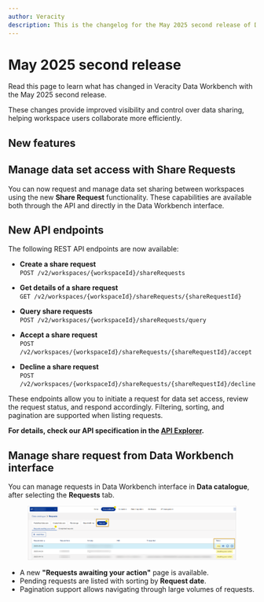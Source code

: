 ```yaml
---
author: Veracity
description: This is the changelog for the May 2025 second release of Data Workbench.
---
```


# May 2025 second release
Read this page to learn what has changed in Veracity Data Workbench with the May 2025 second release. 

These changes provide improved visibility and control over data sharing, helping workspace users collaborate more efficiently.

## New features

## Manage data set access with Share Requests

You can now request and manage data set sharing between workspaces using the new **Share Request** functionality. These capabilities are available both through the API and directly in the Data Workbench interface.

## New API endpoints

The following REST API endpoints are now available:

- **Create a share request**  
  `POST /v2/workspaces/{workspaceId}/shareRequests`

- **Get details of a share request**  
  `GET /v2/workspaces/{workspaceId}/shareRequests/{shareRequestId}`

- **Query share requests**  
  `POST /v2/workspaces/{workspaceId}/shareRequests/query`

- **Accept a share request**  
  `POST /v2/workspaces/{workspaceId}/shareRequests/{shareRequestId}/accept`

- **Decline a share request**  
  `POST /v2/workspaces/{workspaceId}/shareRequests/{shareRequestId}/decline`

These endpoints allow you to initiate a request for data set access, review the request status, and respond accordingly. Filtering, sorting, and pagination are supported when listing requests.

**For details, check our API specification in the [API Explorer](https://developer.veracity.com/docs/section/api-explorer/76904bcb-1aaf-4a2f-8512-3af36fdadb2f/developerportal/dataworkbenchv2-swagger.json).**

## Manage share request from Data Workbench interface

You can manage requests in Data Workbench interface in **Data catalogue**, after selecting the **Requests** tab.
<figure>
	<img src="assets/requests.png"/>
</figure>

- A new **"Requests awaiting your action"** page is available.
- Pending requests are listed with sorting by **Request date**.
- Pagination support allows navigating through large volumes of requests.